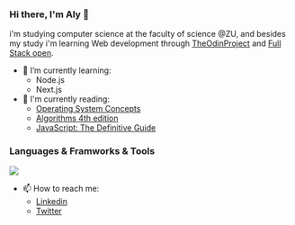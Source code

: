 ### Hi there, I'm Aly 👋
i'm studying computer science at the faculty of science @ZU, and besides my study i'm learning Web development through [TheOdinProject](https://theodinproject.com/) and [Full Stack open](https://fullstackopen.com/en/).

- 🌱 I’m currently learning:
  - Node.js
  - Next.js
- 📖 I'm currently reading:
  - [Operating System Concepts](https://www.goodreads.com/book/show/83833.Operating_System_Concepts?ref=nav_sb_ss_1_25)
  - [Algorithms 4th edition](https://www.goodreads.com/book/show/10803540-algorithms)
  - [JavaScript: The Definitive Guide](https://www.goodreads.com/book/show/148050.JavaScript)

### Languages & Framworks & Tools

<p align="left">
  <img src="https://skillicons.dev/icons?i=js,react,cpp,java,html,css,scss,jest,vitest,webpack,vite,git,figma" />
</p>


- 📫 How to reach me:
  - [Linkedin](https://www.linkedin.com/in/aly-hussein-546b34225/)
  - [Twitter](https://twitter.com/AlyAboHussein)
  
